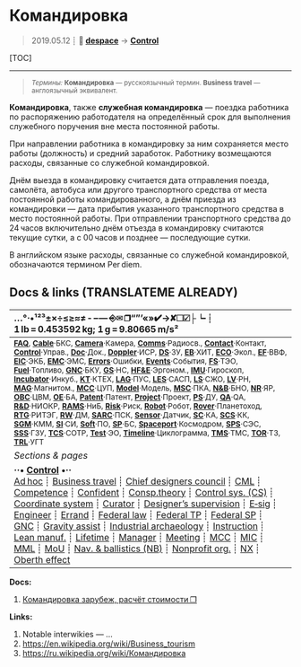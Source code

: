 # Командировка
> 2019.05.12 ┊ **🚀 [despace](index.md)** → **[Control](control.md)**

[TOC]

---

> <small>*Термины:* **Командировка** — русскоязычный термин. **Business travel** — англоязычный эквивалент.</small>

**Командировка**, также **служебная командировка** — поездка работника по распоряжению работодателя на определённый срок для выполнения служебного поручения вне места постоянной работы.

При направлении работника в командировку за ним сохраняется место работы (должность) и средний заработок. Работнику возмещаются расходы, связанные со служебной командировкой.

Днём выезда в командировку считается дата отправления поезда, самолёта, автобуса или другого транспортного средства от места постоянной работы командированного, а днём приезда из командировки — дата прибытия указанного транспортного средства в место постоянной работы. При отправлении транспортного средства до 24 часов включительно днём отъезда в командировку считаются текущие сутки, а с 00 часов и позднее — последующие сутки.

В английском языке расходы, связанные со служебной командировкой, обозначаются термином Per diem.



<p style="page-break-after:always"> </p>

## Docs & links (TRANSLATEME ALREADY)
|…°·•¹²³±×÷≤≥≈≠ ‑ −— ⎆✉ ❐“”’«»✔→✘☐☑├┕┆ 1 lb = 0.453592 kg; 1 g = 9.80665 m/s²|
|:--|
|<small>**[FAQ](faq.md)**, **[Cable](cable.md)**·БКС, **[Camera](camera.md)**·Камера, **[Comms](comms.md)**·Радиосв., **[Contact](contact.md)**·Контакт, **[Control](control.md)**·Управ., **[Doc](doc.md)**·Док., **[Doppler](doppler.md)**·ИСР, **[DS](ds.md)**·ЗУ, **[EB](eb.md)**·ХИТ, **[ECO](ecology.md)**·Экол., **[EF](ef.md)**·ВВФ, **[ElC](elc.md)**·ЭКБ, **[EMC](emc.md)**·ЭМС, **[Errors](error.md)**·Ошибки, **[Events](event.md)**·События, **[FS](fs.md)**·ТЭО, **[Fuel](fuel.md)**·Топливо, **[GNC](gnc.md)**·БКУ, **[GS](scs.md)**·НС, **[HF&E](hfe.md)**·Эргоном., **[IMU](imu.md)**·Гироскоп, **[Incubator](incubator.md)**·Инкуб., **[KT](kt.md)**·КТЕХ, **[LAG](lag.md)**·ПУC, **[LES](les.md)**·САСП, **[LS](ls.md)**·СЖО, **[LV](lv.md)**·РН, **[MAG](mag.md)**·Магнитом., **[MCC](mcc.md)**·ЦУП, **[Model](model.md)**·Модель, **[MSC](sc.md)**·ПКА, **[N&B](nnb.md)**·БНО, **[NR](nr.md)**·ЯР, **[OBC](obc.md)**·ЦВМ, **[OE](oe.md)**·БА, **[Patent](патент.md)**·Патент, **[Project](project.md)**·Проект, **[PS](ps.md)**·ДУ, **[QA](quality.md)**·QA, **[R&D](rnd.md)**·НИОКР, **[RAMS](rams.md)**·НиБ, **[Risk](risk.md)**·Риск, **[Robot](robotics.md)**·Робот, **[Rover](rover.md)**·Планетоход, **[RTG](rtg.md)**·РИТЭГ, **[RW](rw.md)**·ДМ, **[SARC](sarc.md)**·ПСК, **[Sensor](sensor.md)**·Датчик, **[SC](sc.md)**·КА, **[SCS](scs.md)**·КК, **[SGM](sgm.md)**·КММ, **[SI](si.md)**·СИ, **[Soft](soft.md)**·ПО, **[SP](sp.md)**·БС, **[Spaceport](spaceport.md)**·Космодром, **[SPS](sps.md)**·СЭС, **[SSS](sss.md)**·ГЗУ, **[TCS](tcs.md)**·СОТР, **[Test](test.md)**·ЭО, **[Timeline](timeline.md)**·Циклограмма, **[TMS](tms.md)**·ТМС, **[TOR](tor.md)**·ТЗ, **[TRL](trl.md)**·УГТ</small>|
|*Sections & pages*|
|**··• [Control](Control.md) •··**<br> [Ad hoc](ad_hoc.md) ┊ [Business travel](business_travel.md) ┊ [Chief designers council](cocd.md) ┊ [CML](cml.md) ┊ [Competence](competence.md) ┊ [Confident](confident.md) ┊ [Consp.theory](consp_theory.md) ┊ [Control sys. (CS)](cs.md) ┊ [Coordinate system](coord_sys.md) ┊ [Curator](curator.md) ┊ [Designer’s supervision](des_spv.md) ┊ [E‑sig](esig.md) ┊ [Engineer](engineer.md) ┊ [Errand](errand.md) ┊ [Federal law](fed_law.md) ┊ [Federal TP](fed_tp.md) ┊ [Federal SP](fed_sp.md) ┊ [GNC](gnc.md) ┊ [Gravity assist](gravass.md) ┊ [Industrial archaeology](ind_arch.md) ┊ [Instruction](instruction.md) ┊ [Lean manuf.](lean_man.md) ┊ [Lifetime](lifetime.md) ┊ [Manager](manager.md) ┊ [Meeting](meeting.md) ┊ [MCC](mcc.md) ┊ [MIC](mic.md) ┊ [MML](mml.md) ┊ [MoU](mou.md) ┊ [Nav. & ballistics (NB)](nnb.md) ┊ [Nonprofit org.](nonprof_org.md) ┊ [NX](nx.md) ┊ [Oberth effect](oberth_eff.md) | ┊ [Org.structure](orgstruct.md) ┊ [Outcomes commission](outccom.md) ┊ [Patent](patent_res.md) ┊ [Peter prin.](peter_principle.md) ┊ [Plan](plan.md) ┊ [PMBok](pmbok.md) ┊ [Quorum](quorum.md) ┊ [R&D management](rnd_mgmt.md) ┊ [R&D support](rnd_support.md) ┊ [Recursion](recurs.md) ┊ [Schulze_method](schulze_method.md) ┊ [Sci'N'Tech activities](st_act.md) ┊ [Sci'N'Tech council](satc.md) ┊ [Single-window system](sw_sys.md) ┊ [Situ.leadership](situ_leadership.md) ┊ [Skunk works](skunk_works.md) ┊ [State arm. plan](plan_sa.md) ┊ [Swamp](swamp.md) ┊ [Teamcenter](teamcenter.md) ┊ [TRIZ](triz.md) ┊ [TRL](trl.md) ┊ [Veto](veto.md) ┊ [Workflow](workflow.md) ┊ [Workgroup](wg.md)|

**Docs:**

   1. [Командировка зарубеж, расчёт стоимости ❐](f/event/meeting_calc.ods)

**Links:**

   1. Notable interwikies — …
   1. <https://en.wikipedia.org/wiki/Business_tourism>
   1. <https://ru.wikipedia.org/wiki/Командировка>

